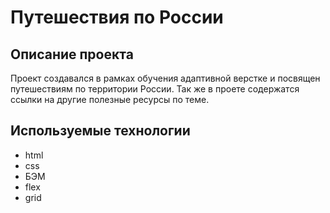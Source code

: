# Путешествия по России

## Описание проекта

Проект создавался в рамках обучения адаптивной верстке и посвящен путешествиям по территории России. Так же в проете содержатся ссылки на другие полезные ресурсы по теме.

## Используемые технологии

- html
- css
- БЭМ
- flex
- grid
